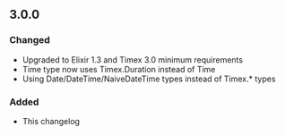 ## 3.0.0

### Changed

- Upgraded to Elixir 1.3 and Timex 3.0 minimum requirements
- Time type now uses Timex.Duration instead of Time
- Using Date/DateTime/NaiveDateTime types instead of Timex.* types

### Added

- This changelog
